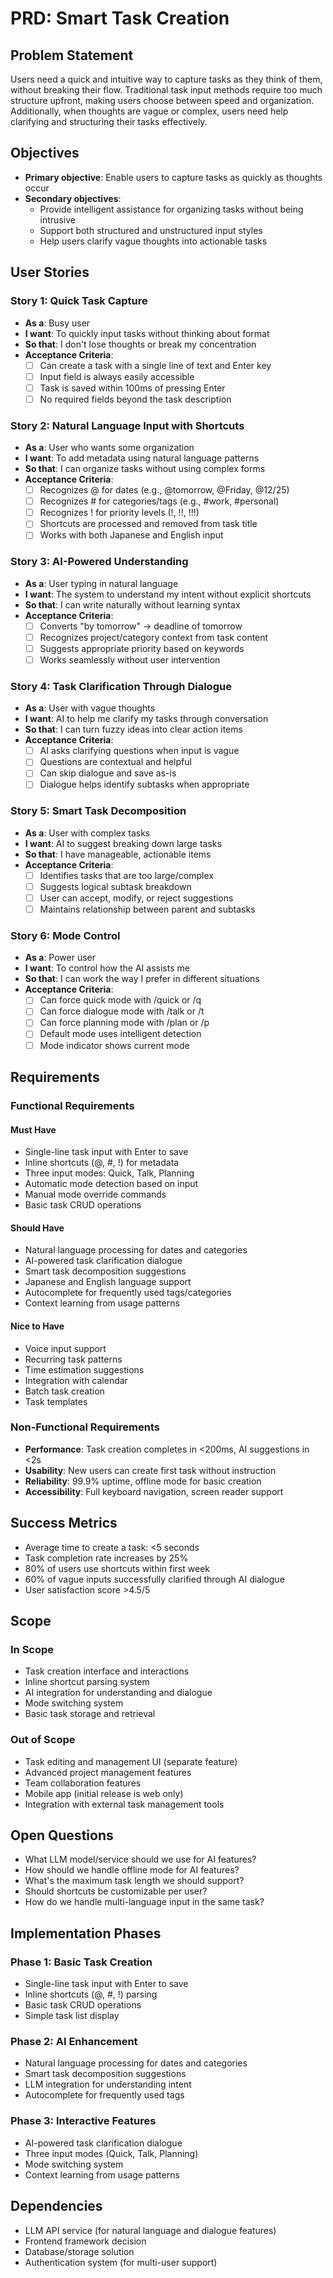 # PRD: Smart Task Creation

## Problem Statement

Users need a quick and intuitive way to capture tasks as they think of them, without breaking their flow. Traditional task input methods require too much structure upfront, making users choose between speed and organization. Additionally, when thoughts are vague or complex, users need help clarifying and structuring their tasks effectively.

## Objectives

- **Primary objective**: Enable users to capture tasks as quickly as thoughts occur
- **Secondary objectives**:
  - Provide intelligent assistance for organizing tasks without being intrusive
  - Support both structured and unstructured input styles
  - Help users clarify vague thoughts into actionable tasks

## User Stories

### Story 1: Quick Task Capture
- **As a**: Busy user
- **I want**: To quickly input tasks without thinking about format
- **So that**: I don't lose thoughts or break my concentration
- **Acceptance Criteria**:
  - [ ] Can create a task with a single line of text and Enter key
  - [ ] Input field is always easily accessible
  - [ ] Task is saved within 100ms of pressing Enter
  - [ ] No required fields beyond the task description

### Story 2: Natural Language Input with Shortcuts
- **As a**: User who wants some organization
- **I want**: To add metadata using natural language patterns
- **So that**: I can organize tasks without using complex forms
- **Acceptance Criteria**:
  - [ ] Recognizes @ for dates (e.g., @tomorrow, @Friday, @12/25)
  - [ ] Recognizes # for categories/tags (e.g., #work, #personal)
  - [ ] Recognizes ! for priority levels (!, !!, !!!)
  - [ ] Shortcuts are processed and removed from task title
  - [ ] Works with both Japanese and English input

### Story 3: AI-Powered Understanding
- **As a**: User typing in natural language
- **I want**: The system to understand my intent without explicit shortcuts
- **So that**: I can write naturally without learning syntax
- **Acceptance Criteria**:
  - [ ] Converts "by tomorrow" → deadline of tomorrow
  - [ ] Recognizes project/category context from task content
  - [ ] Suggests appropriate priority based on keywords
  - [ ] Works seamlessly without user intervention

### Story 4: Task Clarification Through Dialogue
- **As a**: User with vague thoughts
- **I want**: AI to help me clarify my tasks through conversation
- **So that**: I can turn fuzzy ideas into clear action items
- **Acceptance Criteria**:
  - [ ] AI asks clarifying questions when input is vague
  - [ ] Questions are contextual and helpful
  - [ ] Can skip dialogue and save as-is
  - [ ] Dialogue helps identify subtasks when appropriate

### Story 5: Smart Task Decomposition
- **As a**: User with complex tasks
- **I want**: AI to suggest breaking down large tasks
- **So that**: I have manageable, actionable items
- **Acceptance Criteria**:
  - [ ] Identifies tasks that are too large/complex
  - [ ] Suggests logical subtask breakdown
  - [ ] User can accept, modify, or reject suggestions
  - [ ] Maintains relationship between parent and subtasks

### Story 6: Mode Control
- **As a**: Power user
- **I want**: To control how the AI assists me
- **So that**: I can work the way I prefer in different situations
- **Acceptance Criteria**:
  - [ ] Can force quick mode with /quick or /q
  - [ ] Can force dialogue mode with /talk or /t
  - [ ] Can force planning mode with /plan or /p
  - [ ] Default mode uses intelligent detection
  - [ ] Mode indicator shows current mode

## Requirements

### Functional Requirements

#### Must Have
- Single-line task input with Enter to save
- Inline shortcuts (@, #, !) for metadata
- Three input modes: Quick, Talk, Planning
- Automatic mode detection based on input
- Manual mode override commands
- Basic task CRUD operations

#### Should Have
- Natural language processing for dates and categories
- AI-powered task clarification dialogue
- Smart task decomposition suggestions
- Japanese and English language support
- Autocomplete for frequently used tags/categories
- Context learning from usage patterns

#### Nice to Have
- Voice input support
- Recurring task patterns
- Time estimation suggestions
- Integration with calendar
- Batch task creation
- Task templates

### Non-Functional Requirements
- **Performance**: Task creation completes in <200ms, AI suggestions in <2s
- **Usability**: New users can create first task without instruction
- **Reliability**: 99.9% uptime, offline mode for basic creation
- **Accessibility**: Full keyboard navigation, screen reader support

## Success Metrics

- Average time to create a task: <5 seconds
- Task completion rate increases by 25%
- 80% of users use shortcuts within first week
- 60% of vague inputs successfully clarified through AI dialogue
- User satisfaction score >4.5/5

## Scope

### In Scope
- Task creation interface and interactions
- Inline shortcut parsing system
- AI integration for understanding and dialogue
- Mode switching system
- Basic task storage and retrieval

### Out of Scope
- Task editing and management UI (separate feature)
- Advanced project management features
- Team collaboration features
- Mobile app (initial release is web only)
- Integration with external task management tools

## Open Questions

- What LLM model/service should we use for AI features?
- How should we handle offline mode for AI features?
- What's the maximum task length we should support?
- Should shortcuts be customizable per user?
- How do we handle multi-language input in the same task?

## Implementation Phases

### Phase 1: Basic Task Creation
- Single-line task input with Enter to save
- Inline shortcuts (@, #, !) parsing
- Basic task CRUD operations
- Simple task list display

### Phase 2: AI Enhancement
- Natural language processing for dates and categories
- Smart task decomposition suggestions
- LLM integration for understanding intent
- Autocomplete for frequently used tags

### Phase 3: Interactive Features
- AI-powered task clarification dialogue
- Three input modes (Quick, Talk, Planning)
- Mode switching system
- Context learning from usage patterns

## Dependencies

- LLM API service (for natural language and dialogue features)
- Frontend framework decision
- Database/storage solution
- Authentication system (for multi-user support)